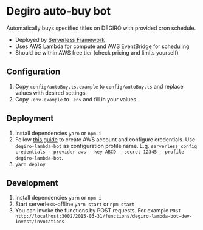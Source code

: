# Degiro auto-buy bot

Automatically buys specified titles on DEGIRO with provided cron schedule.

- Deployed by [Serverless Framework](https://www.serverless.com/)
- Uses AWS Lambda for compute and AWS EventBridge for scheduling
- Should be within AWS free tier (check pricing and limits yourself)

## Configuration

1. Copy `config/autoBuy.ts.example` to `config/autoBuy.ts` and replace values with desired settings.
2. Copy `.env.example` to `.env` and fill in your values.

## Deployment

1. Install dependencies `yarn` or `npm i`
2. Follow [this guide](https://www.serverless.com/framework/docs/providers/aws/guide/credentials/) to create AWS account and configure credentials. Use `degiro-lambda-bot` as configuration profile name. E.g. `serverless config credentials --provider aws --key ABCD --secret 12345 --profile degiro-lambda-bot`.
3. `yarn deploy`

## Development

1. Install dependencies `yarn` or `npm i`
2. Start serverless-offline `yarn start` or `npm start`
3. You can invoke the functions by POST requests. For example `POST http://localhost:3002/2015-03-31/functions/degiro-lambda-bot-dev-invest/invocations`
